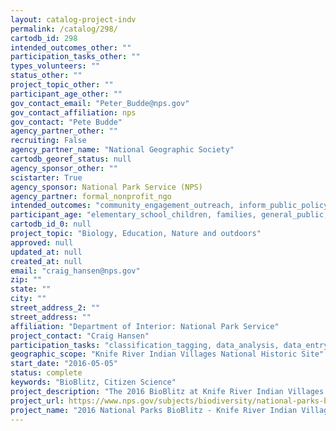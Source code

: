 ```yaml
---
layout: catalog-project-indv
permalink: /catalog/298/
cartodb_id: 298
intended_outcomes_other: ""
participation_tasks_other: ""
types_volunteers: ""
status_other: ""
project_topic_other: ""
participant_age_other: ""
gov_contact_email: "Peter_Budde@nps.gov"
gov_contact_affiliation: nps
gov_contact: "Pete Budde"
agency_partner_other: ""
recruiting: False
agency_partner_name: "National Geographic Society"
cartodb_georef_status: null
agency_sponsor_other: ""
scistarter: True
agency_sponsor: National Park Service (NPS)
agency_partner: formal_nonprofit_ngo
intended_outcomes: "community_engagement_outreach, inform_public_policy, io_education, operational_integration_use, research_advancement"
participant_age: "elementary_school_children, families, general_public, middle_school_children, targeted_group, teens"
cartodb_id_0: null
project_topic: "Biology, Education, Nature and outdoors"
approved: null
updated_at: null
created_at: null
email: "craig_hansen@nps.gov"
zip: ""
state: ""
city: ""
street_address_2: ""
street_address: ""
affiliation: "Department of Interior: National Park Service"
project_contact: "Craig Hansen"
participation_tasks: "classification_tagging, data_analysis, data_entry, finding_entities, identification, learning, observation, site_selection_description, specimen_sample_collection"
geographic_scope: "Knife River Indian Villages National Historic Site"
start_date: "2016-05-05"
status: complete
keywords: "BioBlitz, Citizen Science"
project_description: "The 2016 BioBlitz at Knife River Indian Villages National Historic Site will be an ArcheoBlitz focusing on the history and cultural resources of the park. Partnered with the Midwest Archeological Center."
project_url: https://www.nps.gov/subjects/biodiversity/national-parks-bioblitz.htm
project_name: "2016 National Parks BioBlitz - Knife River Indian Villages ArcheoBlitz"
---
```

